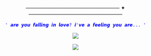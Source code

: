 #

<p align="center">
—————————————————— ✦ —————————————————— 
</p>


<p align="center">
<code style="color : blue">' 𝙖𝙧𝙚 𝙮𝙤𝙪 𝙛𝙖𝙡𝙡𝙞𝙣𝙜 𝙞𝙣 𝙡𝙤𝙫𝙚? 𝙞'𝙫𝙚 𝙖 𝙛𝙚𝙚𝙡𝙞𝙣𝙜 𝙮𝙤𝙪 𝙖𝙧𝙚... '</code>
</p>

<p align="center">
<img src="https://github.com/user-attachments/assets/4a7efbf2-4768-4ab4-800f-c6f23753a10b"/> 
</p>


<p align="center">
<img src="https://github.com/user-attachments/assets/3dd11b91-254c-45e6-bb6b-f18980a40286"/> 
</p>

#

</p>

</p>
<!--

**mochitails/mochitails** is a ✨ _special_ ✨ repository because its `README.md` (this file) appears on your GitHub profile.


